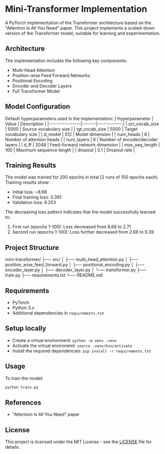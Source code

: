 # Mini-Transformer Implementation

A PyTorch implementation of the Transformer architecture based on the "Attention Is All You Need" paper. This project implements a scaled-down version of the Transformer model, suitable for learning and experimentation.

## Architecture

The implementation includes the following key components:

- Multi-Head Attention
- Position-wise Feed Forward Networks
- Positional Encoding
- Encoder and Decoder Layers
- Full Transformer Model

## Model Configuration

Default hyperparameters used in the implementation:
| Hyperparameter | Value | Description |
|----------------|-------|-------------|
| src_vocab_size | 5000 | Source vocabulary size |
| tgt_vocab_size | 5000 | Target vocabulary size |
| d_model | 512 | Model dimension |
| num_heads | 8 | Number of attention heads |
| num_layers | 6 | Number of encoder/decoder layers |
| d_ff | 2048 | Feed-forward network dimension |
| max_seq_length | 100 | Maximum sequence length |
| dropout | 0.1 | Dropout rate |

## Training Results

The model was trained for 200 epochs in total (2 runs of 100 epochs each). Training results show:

- Initial loss: ~8.68
- Final training loss: 0.391
- Validation loss: 9.253

The decreasing loss pattern indicates that the model successfully learned to:

1. First run (epochs 1-100): Loss decreased from 8.68 to 2.71
2. Second run (epochs 1-100): Loss further decreased from 2.68 to 0.39

## Project Structure

mini-transformer/
├── src/
│ ├── multi_head_attention.py
│ ├── position_wise_feed_forward.py
│ ├── positional_encoding.py
│ ├── encoder_layer.py
│ ├── decoder_layer.py
│ └── transformer.py
├── train.py
├── requirements.txt
└── README.md

## Requirements

- PyTorch
- Python 3.x
- Additional dependencies in `requirements.txt`

## Setup locally

- Create a virtual environment: `python -m venv .venv`
- Activate the virtual environemt: `source .venv/bin/activate`
- Install the required dependencies: `pip install -r requirements.txt`

## Usage

To train the model:

```bash
python train.py
```

## References

- "Attention Is All You Need" paper

## License

This project is licensed under the MIT License - see the [LICENSE](./LICENSE) file for details.
